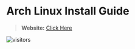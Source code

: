 # Arch Linux Install Guide

> **Website:** [Click Here](https://arch-linux-install-guide.ark.ark-tech.in)

![visitors](https://visitor-badge.laobi.icu/badge?page_id=Arkapravo-Ghosh.arch-linux-install-guide)